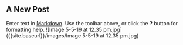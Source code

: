## A New Post

Enter text in [Markdown](http://daringfireball.net/projects/markdown/). Use the toolbar above, or click the **?** button for formatting help.
![Image 5-5-19 at 12.35 pm.jpg]({{site.baseurl}}/images/Image 5-5-19 at 12.35 pm.jpg)
